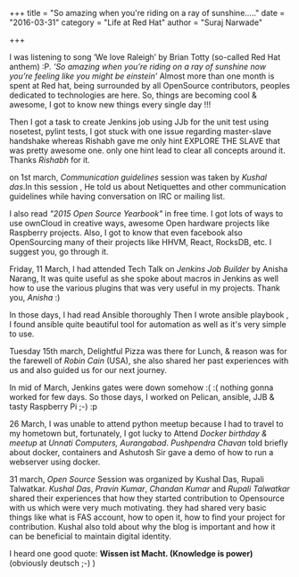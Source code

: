 +++
title = "So amazing when you're riding on a ray of sunshine....."
date = "2016-03-31"
category = "Life at Red Hat"
author = "Suraj Narwade"

+++

I was listening to song ‘We love Raleigh’ by Brian Totty (so-called Red Hat anthem) :P.
   *‘So amazing when you’re riding on a ray of sunshine now you’re feeling like you might be einstein’*
   Almost more than one month is spent at Red hat, being surrounded by all OpenSource contributors, peoples dedicated to technologies are here. So, things are becoming cool & awesome, I got to know new things every single day !!!
   

Then I got a task to create Jenkins job using JJb for the unit test using nosetest,  pylint tests, I got stuck with one issue regarding master-slave handshake whereas Rishabh gave me only  hint EXPLORE THE SLAVE that was pretty awesome one. only one hint lead to clear all concepts around it. Thanks *Rishabh* for it.

on 1st march, *Communication guidelines* session was taken by *Kushal das*.In this session , He told us about Netiquettes and other communication guidelines while having conversation on IRC or mailing list.

I also read *"2015 Open Source Yearbook"* in free time. I  got lots of ways to use ownCloud in creative ways, awesome Open hardware projects like Raspberry projects. Also, I got to know that even facebook also OpenSourcing many of their  projects like HHVM, React, RocksDB, etc. I suggest you,  go through it.
   

Friday, 11 March, I had attended Tech Talk on *Jenkins Job Builder* by Anisha Narang, It was quite useful as she spoke about macros in Jenkins as well how to use the various plugins that was very useful in my projects. Thank you, *Anisha* :)

In those days, I had read Ansible thoroughly Then I wrote ansible playbook , I found ansible quite beautiful tool for automation as well as it's very simple to use.

Tuesday 15th march, Delightful Pizza was there for Lunch, & reason was for the farewell of *Robin Cain* (USA), she also shared her  past experiences with us and also guided us for our next journey.

In mid of March, Jenkins gates  were down somehow :( :( nothing gonna worked for few days. So those days, I worked on Pelican, ansible, JJB &  tasty Raspberry Pi ;-)  :p

26 March, I was unable to attend python meetup because I had to travel to my hometown but,  fortunately, I got lucky to Attend *Docker birthday & meetup* at *Unnati Computers, Aurangabad*. *Pushpendra Chavan* told briefly about docker, containers and Ashutosh Sir gave a demo of how to run a webserver using docker.

31 march, *Open Source* Session was organized by Kushal Das, Rupali Talwatkar.
*Kushal Das*, *Pravin Kumar*, *Chandan Kumar* and *Rupali Talwatkar* shared their experiences that how they started contribution to Opensource with us which were very much motivating. they had shared very basic things like what is FAS account, how to open it, how to find your project for contribution.
Kushal also told about why the blog is important and how it can be beneficial to maintain digital identity.

I heard one good quote: **Wissen ist Macht.  (Knowledge is power)**     (obviously deutsch ;-) )
   

